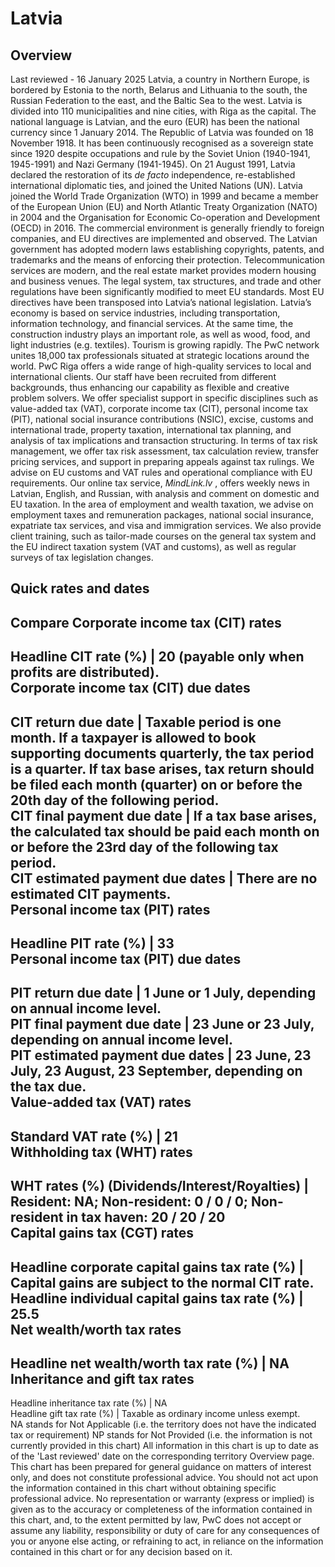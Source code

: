 # Latvia
## Overview
Last reviewed - 16 January 2025
Latvia, a country in Northern Europe, is bordered by Estonia to the north, Belarus and Lithuania to the south, the Russian Federation to the east, and the Baltic Sea to the west. Latvia is divided into 110 municipalities and nine cities, with Riga as the capital. The national language is Latvian, and the euro (EUR) has been the national currency since 1 January 2014.
The Republic of Latvia was founded on 18 November 1918. It has been continuously recognised as a sovereign state since 1920 despite occupations and rule by the Soviet Union (1940-1941, 1945-1991) and Nazi Germany (1941-1945). On 21 August 1991, Latvia declared the restoration of its _de facto_ independence, re-established international diplomatic ties, and joined the United Nations (UN). Latvia joined the World Trade Organization (WTO) in 1999 and became a member of the European Union (EU) and North Atlantic Treaty Organization (NATO) in 2004 and the Organisation for Economic Co-operation and Development (OECD) in 2016.
The commercial environment is generally friendly to foreign companies, and EU directives are implemented and observed. The Latvian government has adopted modern laws establishing copyrights, patents, and trademarks and the means of enforcing their protection. 
Telecommunication services are modern, and the real estate market provides modern housing and business venues. The legal system, tax structures, and trade and other regulations have been significantly modified to meet EU standards. Most EU directives have been transposed into Latvia’s national legislation.
Latvia’s economy is based on service industries, including transportation, information technology, and financial services. At the same time, the construction industry plays an important role, as well as wood, food, and light industries (e.g. textiles). Tourism is growing rapidly.
The PwC network unites 18,000 tax professionals situated at strategic locations around the world. PwC Riga offers a wide range of high-quality services to local and international clients. Our staff have been recruited from different backgrounds, thus enhancing our capability as flexible and creative problem solvers. We offer specialist support in specific disciplines such as value-added tax (VAT), corporate income tax (CIT), personal income tax (PIT), national social insurance contributions (NSIC), excise, customs and international trade, property taxation, international tax planning, and analysis of tax implications and transaction structuring.
In terms of tax risk management, we offer tax risk assessment, tax calculation review, transfer pricing services, and support in preparing appeals against tax rulings. We advise on EU customs and VAT rules and operational compliance with EU requirements. Our online tax service, _MindLink.lv_ , offers weekly news in Latvian, English, and Russian, with analysis and comment on domestic and EU taxation.
In the area of employment and wealth taxation, we advise on employment taxes and remuneration packages, national social insurance, expatriate tax services, and visa and immigration services. We also provide client training, such as tailor-made courses on the general tax system and the EU indirect taxation system (VAT and customs), as well as regular surveys of tax legislation changes.
## Quick rates and dates
Compare
Corporate income tax (CIT) rates   
---  
Headline CIT rate (%) |  20 (payable only when profits are distributed).  
Corporate income tax (CIT) due dates   
---  
CIT return due date |  Taxable period is one month. If a taxpayer is allowed to book supporting documents quarterly, the tax period is a quarter. If tax base arises, tax return should be filed each month (quarter) on or before the 20th day of the following period.  
CIT final payment due date |  If a tax base arises, the calculated tax should be paid each month on or before the 23rd day of the following tax period.  
CIT estimated payment due dates |  There are no estimated CIT payments.  
Personal income tax (PIT) rates   
---  
Headline PIT rate (%) |  33  
Personal income tax (PIT) due dates   
---  
PIT return due date |  1 June or 1 July, depending on annual income level.  
PIT final payment due date |  23 June or 23 July, depending on annual income level.  
PIT estimated payment due dates |  23 June, 23 July, 23 August, 23 September, depending on the tax due.  
Value-added tax (VAT) rates   
---  
Standard VAT rate (%) |  21  
Withholding tax (WHT) rates   
---  
WHT rates (%) (Dividends/Interest/Royalties) |  Resident: NA;  Non-resident: 0 / 0 / 0;  Non-resident in tax haven: 20 / 20 / 20  
Capital gains tax (CGT) rates   
---  
Headline corporate capital gains tax rate (%) |  Capital gains are subject to the normal CIT rate.  
Headline individual capital gains tax rate (%) |  25.5  
Net wealth/worth tax rates   
---  
Headline net wealth/worth tax rate (%) |  NA  
Inheritance and gift tax rates   
---  
Headline inheritance tax rate (%) |  NA  
Headline gift tax rate (%) |  Taxable as ordinary income unless exempt.  
NA stands for Not Applicable (i.e. the territory does not have the indicated tax or requirement)
NP stands for Not Provided (i.e. the information is not currently provided in this chart) 
All information in this chart is up to date as of the 'Last reviewed' date on the corresponding territory Overview page. This chart has been prepared for general guidance on matters of interest only, and does not constitute professional advice. You should not act upon the information contained in this chart without obtaining specific professional advice. No representation or warranty (express or implied) is given as to the accuracy or completeness of the information contained in this chart, and, to the extent permitted by law, PwC does not accept or assume any liability, responsibility or duty of care for any consequences of you or anyone else acting, or refraining to act, in reliance on the information contained in this chart or for any decision based on it.
